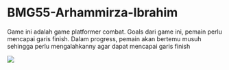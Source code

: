 # BMG55-Arhammirza-Ibrahim

Game ini adalah game platformer combat. Goals dari game ini, pemain perlu mencapai garis finish. Dalam progress, pemain akan bertemu musuh sehingga perlu mengalahkanny agar dapat mencapai garis finish

![](https://github.com/BMG55-Arhammirza-Ibrahim/gameplaty_giphy.gif)
